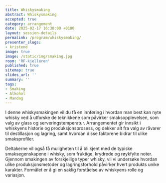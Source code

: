 ```yaml
---
title: Whiskysmaking
abstract: Whiskysmaking
accepted: true
category: arrangement
date: 2025-02-17 16:30:00 +0100
layout: session-details
permalink: /program/whiskysmaking/
presenter_slugs:
- kristend
image: true
image: /static/img/smaking.jpg
room: 'RF-kjelleren'
published: true
sitemap: true
slides_url: ''
summary: ''
tags:
- Smaking
- Alkohol
- Mandag
---
```


I denne whiskysmakingen vil du få en innføring i hvordan man best kan nyte whisky ved å utforske de teknikkene som påvirker smaksopplevelsen, som valg av glass og serveringstemperatur. Arrangementet gir innsikt i whiskyens historie og produksjonsprosess, og dekker alt fra valg av råvarer til destillasjon og lagring, samt hvordan disse faktorene bidrar til ulike smaksprofiler.

Deltakerne vil også få muligheten til å bli kjent med de typiske smaksegenskapene i whisky, som fruktige, krydrede og røykfylte noter. Gjennom smakingen av forskjellige typer whisky, vil vi undersøke hvordan ulike produksjonsmetoder og lagringsforhold påvirker hvert produkts unike karakter. Formålet er å gi en saklig forståelse av whiskyens rolle og variasjon.
